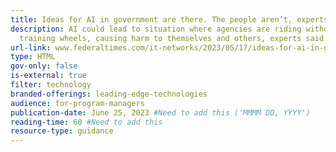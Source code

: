 ```yaml
---
title: Ideas for AI in government are there. The people aren’t, experts say
description: AI could lead to situation where agencies are riding without
  training wheels, causing harm to themselves and others, experts said.
url-link: www.federaltimes.com/it-networks/2023/05/17/ideas-for-ai-in-government-are-there-the-people-arent-experts-say/
type: HTML
gov-only: false
is-external: true
filter: technology
branded-offerings: leading-edge-technologies
audience: for-program-managers
publication-date: June 25, 2023 #Need to add this ('MMMM DD, YYYY')
reading-time: 60 #Need to add this 
resource-type: guidance
---
```

